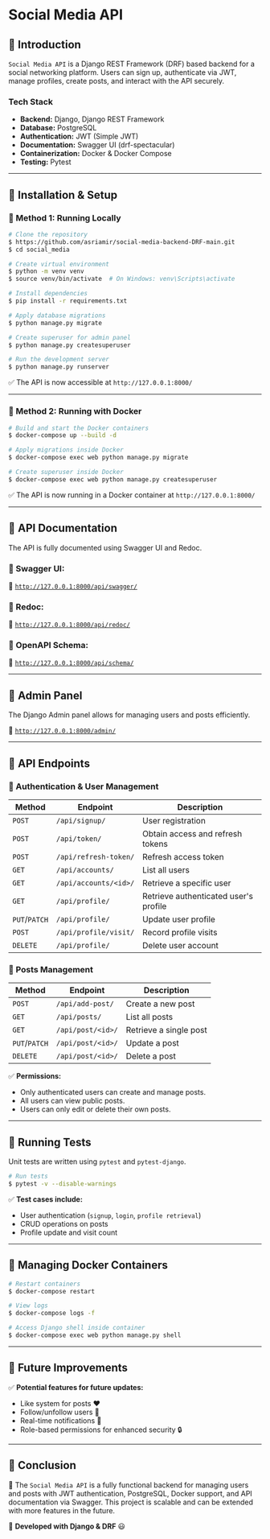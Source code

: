 # Social Media API

## 📌 Introduction

`Social Media API` is a Django REST Framework (DRF) based backend for a social networking platform. Users can sign up, authenticate via JWT, manage profiles, create posts, and interact with the API securely.

### **Tech Stack**

- **Backend:** Django, Django REST Framework
- **Database:** PostgreSQL
- **Authentication:** JWT (Simple JWT)
- **Documentation:** Swagger UI (drf-spectacular)
- **Containerization:** Docker & Docker Compose
- **Testing:** Pytest

---

## 📌 Installation & Setup

### **🔹 Method 1: Running Locally**

```sh
# Clone the repository
$ https://github.com/asriamir/social-media-backend-DRF-main.git
$ cd social_media

# Create virtual environment
$ python -m venv venv
$ source venv/bin/activate  # On Windows: venv\Scripts\activate

# Install dependencies
$ pip install -r requirements.txt

# Apply database migrations
$ python manage.py migrate

# Create superuser for admin panel
$ python manage.py createsuperuser

# Run the development server
$ python manage.py runserver
```

✅ The API is now accessible at `http://127.0.0.1:8000/`

---

### **🔹 Method 2: Running with Docker**

```sh
# Build and start the Docker containers
$ docker-compose up --build -d

# Apply migrations inside Docker
$ docker-compose exec web python manage.py migrate

# Create superuser inside Docker
$ docker-compose exec web python manage.py createsuperuser
```
✅ The API is now running in a Docker container at `http://127.0.0.1:8000/`

---

## 📌 API Documentation

The API is fully documented using Swagger UI and Redoc.

### **🔹 Swagger UI:**

📌 [`http://127.0.0.1:8000/api/swagger/`](http://127.0.0.1:8000/api/swagger/)

### **🔹 Redoc:**

📌 [`http://127.0.0.1:8000/api/redoc/`](http://127.0.0.1:8000/api/redoc/)

### **🔹 OpenAPI Schema:**

📌 [`http://127.0.0.1:8000/api/schema/`](http://127.0.0.1:8000/api/schema/)

---

## 📌 Admin Panel

The Django Admin panel allows for managing users and posts efficiently.

📌 [`http://127.0.0.1:8000/admin/`](http://127.0.0.1:8000/admin/)

---

## 📌 API Endpoints

### **🔹 Authentication & User Management**

| Method | Endpoint | Description |
|--------|---------|-------------|
| `POST` | `/api/signup/` | User registration |
| `POST` | `/api/token/` | Obtain access and refresh tokens |
| `POST` | `/api/refresh-token/` | Refresh access token |
| `GET`  | `/api/accounts/` | List all users |
| `GET`  | `/api/accounts/<id>/` | Retrieve a specific user |
| `GET`  | `/api/profile/` | Retrieve authenticated user's profile |
| `PUT`/`PATCH` | `/api/profile/` | Update user profile |
| `POST` | `/api/profile/visit/` | Record profile visits |
| `DELETE` | `/api/profile/` | Delete user account |

### **🔹 Posts Management**

| Method | Endpoint | Description |
|--------|---------|-------------|
| `POST` | `/api/add-post/` | Create a new post |
| `GET`  | `/api/posts/` | List all posts |
| `GET`  | `/api/post/<id>/` | Retrieve a single post |
| `PUT`/`PATCH` | `/api/post/<id>/` | Update a post |
| `DELETE` | `/api/post/<id>/` | Delete a post |

✅ **Permissions:**

- Only authenticated users can create and manage posts.
- All users can view public posts.
- Users can only edit or delete their own posts.

---

## 📌 Running Tests

Unit tests are written using `pytest` and `pytest-django`.

```sh
# Run tests
$ pytest -v --disable-warnings
```

✅ **Test cases include:**

- User authentication (`signup`, `login`, `profile retrieval`)
- CRUD operations on posts
- Profile update and visit count

---

## 📌 Managing Docker Containers

```sh
# Restart containers
$ docker-compose restart

# View logs
$ docker-compose logs -f

# Access Django shell inside container
$ docker-compose exec web python manage.py shell
```

---

## 📌 Future Improvements

✅ **Potential features for future updates:**

- Like system for posts ❤️
- Follow/unfollow users 👥
- Real-time notifications 🔔
- Role-based permissions for enhanced security 🔒

---

## 📌 Conclusion

🚀 The `Social Media API` is a fully functional backend for managing users and posts with JWT authentication, PostgreSQL, Docker support, and API documentation via Swagger. This project is scalable and can be extended with more features in the future.

📌 **Developed with Django & DRF** 😃
